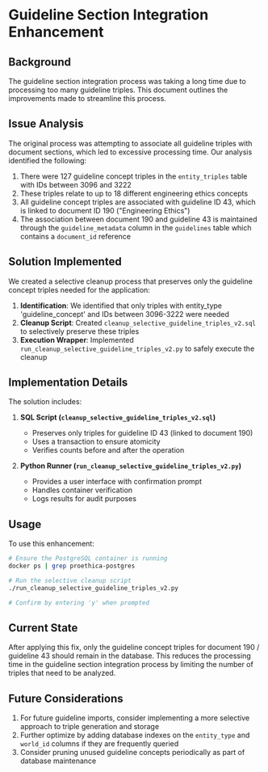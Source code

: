 # Guideline Section Integration Enhancement

## Background

The guideline section integration process was taking a long time due to processing too many guideline triples. This document outlines the improvements made to streamline this process.

## Issue Analysis

The original process was attempting to associate all guideline triples with document sections, which led to excessive processing time. Our analysis identified the following:

1. There were 127 guideline concept triples in the `entity_triples` table with IDs between 3096 and 3222
2. These triples relate to up to 18 different engineering ethics concepts
3. All guideline concept triples are associated with guideline ID 43, which is linked to document ID 190 ("Engineering Ethics")
4. The association between document 190 and guideline 43 is maintained through the `guideline_metadata` column in the `guidelines` table which contains a `document_id` reference

## Solution Implemented

We created a selective cleanup process that preserves only the guideline concept triples needed for the application:

1. **Identification**: We identified that only triples with entity_type 'guideline_concept' and IDs between 3096-3222 were needed
2. **Cleanup Script**: Created `cleanup_selective_guideline_triples_v2.sql` to selectively preserve these triples
3. **Execution Wrapper**: Implemented `run_cleanup_selective_guideline_triples_v2.py` to safely execute the cleanup

## Implementation Details

The solution includes:

1. **SQL Script (`cleanup_selective_guideline_triples_v2.sql`)**
   - Preserves only triples for guideline ID 43 (linked to document 190)
   - Uses a transaction to ensure atomicity
   - Verifies counts before and after the operation

2. **Python Runner (`run_cleanup_selective_guideline_triples_v2.py`)**
   - Provides a user interface with confirmation prompt
   - Handles container verification
   - Logs results for audit purposes

## Usage

To use this enhancement:

```bash
# Ensure the PostgreSQL container is running
docker ps | grep proethica-postgres

# Run the selective cleanup script
./run_cleanup_selective_guideline_triples_v2.py

# Confirm by entering 'y' when prompted
```

## Current State

After applying this fix, only the guideline concept triples for document 190 / guideline 43 should remain in the database. This reduces the processing time in the guideline section integration process by limiting the number of triples that need to be analyzed.

## Future Considerations

1. For future guideline imports, consider implementing a more selective approach to triple generation and storage
2. Further optimize by adding database indexes on the `entity_type` and `world_id` columns if they are frequently queried
3. Consider pruning unused guideline concepts periodically as part of database maintenance

